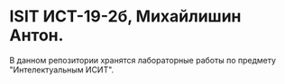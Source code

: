 # ISIT ИСТ-19-2б, Михайлишин Антон.
В данном репозитории хранятся лабораторные работы по предмету "Интелектуальным ИСИТ".
